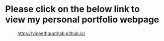# Please click on the below link to view my personal portfolio webpage

> https://vineethgupthab.github.io/